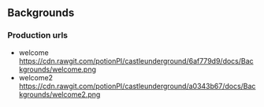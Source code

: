 ## Backgrounds
### Production urls
* welcome https://cdn.rawgit.com/potionPI/castleunderground/6af779d9/docs/Backgrounds/welcome.png
* welcome2 https://cdn.rawgit.com/potionPI/castleunderground/a0343b67/docs/Backgrounds/welcome2.png
